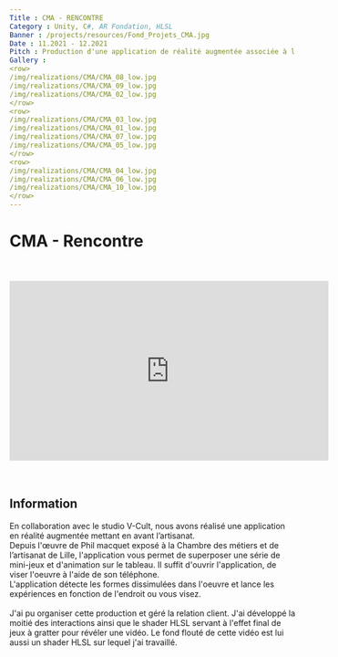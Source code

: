 ```yaml
---
Title : CMA - RENCONTRE 
Category : Unity, C#, AR Fondation, HLSL
Banner : /projects/resources/Fond_Projets_CMA.jpg
Date : 11.2021 - 12.2021
Pitch : Production d'une application de réalité augmentée associée à l'oeuvre \"La Rencontre\" de Phil Macquet, exposée à la CMA de Lille. L'application est disponible sur l'Apple Store.
Gallery : 
<row>
/img/realizations/CMA/CMA_08_low.jpg
/img/realizations/CMA/CMA_09_low.jpg
/img/realizations/CMA/CMA_02_low.jpg
</row>
<row>
/img/realizations/CMA/CMA_03_low.jpg
/img/realizations/CMA/CMA_01_low.jpg
/img/realizations/CMA/CMA_07_low.jpg
/img/realizations/CMA/CMA_05_low.jpg
</row>
<row>
/img/realizations/CMA/CMA_04_low.jpg
/img/realizations/CMA/CMA_06_low.jpg
/img/realizations/CMA/CMA_10_low.jpg
</row>
---
```


# CMA - Rencontre
<br>
<br>
<iframe width="560" height="315" src="https://www.youtube.com/embed/s4so3MHWet4?si=HzJs5tCE7whsdMsW" title="YouTube video player" frameborder="0" allow="accelerometer; autoplay; clipboard-write; encrypted-media; gyroscope; picture-in-picture; web-share" allowfullscreen style="display:block; margin:auto;"></iframe>
<br>
<br>

## Information
En collaboration avec le studio V-Cult, nous avons réalisé une application en réalité augmentée mettant en avant l’artisanat.<br> Depuis l'œuvre de Phil macquet exposé à la Chambre des métiers et de l’artisanat de Lille, l'application vous permet de superposer une série de mini-jeux et d'animation sur le tableau.
Il suffit d'ouvrir l'application, de viser l'oeuvre à l'aide de son téléphone.<br> L'application détecte les formes dissimulées dans l'oeuvre et lance les expériences en fonction de l'endroit ou vous visez.  
<br>
J'ai pu organiser cette production et géré la relation client. J'ai développé la moitié des interactions ainsi que le shader HLSL servant à l'effet final de jeux à gratter pour révéler une vidéo. Le fond flouté de cette vidéo est lui aussi un shader HLSL sur lequel j'ai travaillé.<br>
